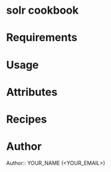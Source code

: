 # solr cookbook

# Requirements

# Usage

# Attributes

# Recipes

# Author

Author:: YOUR_NAME (<YOUR_EMAIL>)
